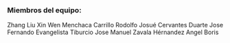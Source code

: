 

### Miembros del equipo:
Zhang Liu Xin Wen
Menchaca Carrillo Rodolfo Josué
Cervantes Duarte Jose Fernando
Evangelista Tiburcio Jose Manuel
Zavala Hérnandez Angel Boris
